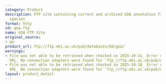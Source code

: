 ```yaml
---
category: Product
description: FTP site containing current and archived GOA annotation files for all
  species
format: http
id: goa.ftp
name: GOA FTP Site
original_source:
- go
product_url: ftp://ftp.ebi.ac.uk/pub/databases/GO/goa/
warnings:
- File was not able to be retrieved when checked on 2025-10-31_ Error connecting to
  URL_ No connection adapters were found for 'ftp_//ftp.ebi.ac.uk/pub/databases/GO/goa/'
- File was not able to be retrieved when checked on 2025-10-30_ Error connecting to
  URL_ No connection adapters were found for 'ftp_//ftp.ebi.ac.uk/pub/databases/GO/goa/'
layout: product_detail
---
```

